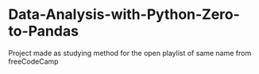 # Data-Analysis-with-Python-Zero-to-Pandas
Project made as studying method for the open playlist of same name from freeCodeCamp
